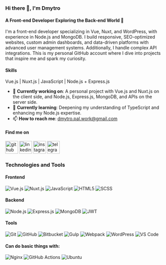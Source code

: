 ### Hi there 👋, I'm Dmytro  
#### A Front-end Developer Exploring the Back-end World 🤫  
I'm a front-end developer specializing in Vue, Nuxt, and WordPress, with experience in Node.js and MongoDB. I build responsive, SEO-optimized websites, custom admin dashboards, and data-driven platforms with advanced user management systems. Additionally, I handle complex API integrations. This is my personal GitHub account where I dive into projects that inspire me and spark my curiosity.

#### **Skills**  
Vue.js | Nuxt.js | JavaScript | Node.js + Express.js

- 🔭 **Currently working on**: A personal project with Vue.js and Nuxt.js on the client side, and Node.js, Express.js, MongoDB, and APIs on the server side.  
- 🌱 **Currently learning**: Deepening my understanding of TypeScript and enhancing my Node.js expertise.  
- 📫 **How to reach me**: [dmytro.pal.work@gmail.com](mailto:dmytro.pal.work@gmail.com)

#### **Find me on**  
[<img src='https://github.com/gauravghongde/social-icons/blob/master/SVG/Color/Github.svg' alt='github' height='40'>](https://github.com/leggok)  [<img src='https://github.com/gauravghongde/social-icons/blob/master/SVG/Color/LinkedIN.svg' alt='linkedin' height='40'>](https://www.linkedin.com/in/dmytro-palianytsia-870b28217/)  [<img src='https://github.com/gauravghongde/social-icons/blob/master/SVG/Color/Instagram.svg' alt='instagram' height='40'>](https://www.instagram.com/dima___pal/)  [<img src='https://github.com/gauravghongde/social-icons/blob/master/SVG/Color/Telegram.svg' alt='telegram' height='40'>](https://t.me/dima_pal)  

### **Technologies and Tools**

#### Frontend
![Vue.js](https://img.shields.io/badge/Vue.js-35495E?style=for-the-badge&logo=vue.js&logoColor=4FC08D)
![Nuxt.js](https://img.shields.io/badge/Nuxt.js-00C58E?style=for-the-badge&logo=nuxt.js&logoColor=white)
![JavaScript](https://img.shields.io/badge/JavaScript-F7DF1E?style=for-the-badge&logo=javascript&logoColor=black)
![HTML5](https://img.shields.io/badge/HTML5-E34F26?style=for-the-badge&logo=html5&logoColor=white)
![SCSS](https://img.shields.io/badge/SCSS-CC6699?style=for-the-badge&logo=sass&logoColor=white)

#### Backend
![Node.js](https://img.shields.io/badge/Node.js-43853D?style=for-the-badge&logo=node.js&logoColor=white)
![Express.js](https://img.shields.io/badge/Express.js-000000?style=for-the-badge&logo=express&logoColor=white)
![MongoDB](https://img.shields.io/badge/MongoDB-47A248?style=for-the-badge&logo=mongodb&logoColor=white)
![JWT](https://img.shields.io/badge/JWT-000000?style=for-the-badge&logo=json-web-tokens&logoColor=white)

#### Tools
![Git](https://img.shields.io/badge/Git-F05032?style=for-the-badge&logo=git&logoColor=white)
![GitHub](https://img.shields.io/badge/GitHub-181717?style=for-the-badge&logo=github&logoColor=white)
![Bitbucket](https://img.shields.io/badge/Bitbucket-0052CC?style=for-the-badge&logo=bitbucket&logoColor=white)
![Gulp](https://img.shields.io/badge/Gulp-CF4647?style=for-the-badge&logo=gulp&logoColor=white)
![Webpack](https://img.shields.io/badge/Webpack-8DD6F9?style=for-the-badge&logo=webpack&logoColor=white)
![WordPress](https://img.shields.io/badge/WordPress-21759B?style=for-the-badge&logo=wordpress&logoColor=white)
![VS Code](https://img.shields.io/badge/VS%20Code-007ACC?style=for-the-badge&logo=visual-studio-code&logoColor=white)

#### Can do basic things with:
![Nginx](https://img.shields.io/badge/Nginx-009639?style=for-the-badge&logo=nginx&logoColor=white)
![GitHub Actions](https://img.shields.io/badge/GitHub%20Actions-2088FF?style=for-the-badge&logo=github-actions&logoColor=white)
![Ubuntu](https://img.shields.io/badge/Ubuntu-E95420?style=for-the-badge&logo=ubuntu&logoColor=white)

